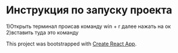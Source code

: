 # Инструкция по запуску проекта

1)Открыть терминал происав команду win + r далее нажать на ок
2)вставить туда это команду 



This project was bootstrapped with [Create React App](https://github.com/facebook/create-react-app).

